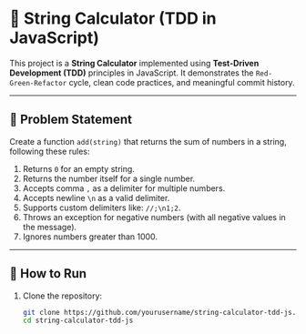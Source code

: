 # 🧪 String Calculator (TDD in JavaScript)

This project is a **String Calculator** implemented using **Test-Driven Development (TDD)** principles in JavaScript. It demonstrates the `Red-Green-Refactor` cycle, clean code practices, and meaningful commit history.

---

## 📖 Problem Statement

Create a function `add(string)` that returns the sum of numbers in a string, following these rules:

1. Returns `0` for an empty string.
2. Returns the number itself for a single number.
3. Accepts comma `,` as a delimiter for multiple numbers.
4. Accepts newline `\n` as a valid delimiter.
5. Supports custom delimiters like: `//;\n1;2`.
6. Throws an exception for negative numbers (with all negative values in the message).
7. Ignores numbers greater than 1000.

---

## 🚀 How to Run

1. Clone the repository:

   ```bash
   git clone https://github.com/yourusername/string-calculator-tdd-js.git
   cd string-calculator-tdd-js
   ```
